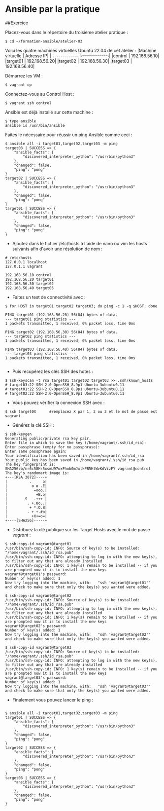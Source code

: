 # Ansible par la pratique
##Exercice

Placez-vous dans le répertoire du troisième atelier pratique :
```
$ cd ~/formation-ansible/atelier-03
```
Voici les quatre machines virtuelles Ubuntu 22.04 de cet atelier :
|Machine virtuelle |	Adresse IP|
| ------------- |:-------------:|
|control |	192.168.56.10|
|target01 |	192.168.56.20|
|target02 |	192.168.56.30|
|target03 |	192.168.56.40|

Démarrez les VM :
```
$ vagrant up
```
Connectez-vous au Control Host :
```
$ vagrant ssh control
```
Ansible est déjà installé sur cette machine :
```
$ type ansible
ansible is /usr/bin/ansible
```

Faites le nécessaire pour réussir un ping Ansible comme ceci :
```
$ ansible all -i target01,target02,target03 -m ping
target03 | SUCCESS => {
    "ansible_facts": {
        "discovered_interpreter_python": "/usr/bin/python3"
    },
    "changed": false,
    "ping": "pong"
}
target02 | SUCCESS => {
    "ansible_facts": {
        "discovered_interpreter_python": "/usr/bin/python3"
    },
    "changed": false,
    "ping": "pong"
}
target01 | SUCCESS => {
    "ansible_facts": {
        "discovered_interpreter_python": "/usr/bin/python3"
    },
    "changed": false,
    "ping": "pong"
}
```

* Ajoutez dans le fichier /etc/hosts à l'aide de nano ou vim les hosts suivants afin d'avoir une résolution de nom :
```
# /etc/hosts
127.0.0.1 localhost
127.0.1.1 vagrant

192.168.56.10 control
192.168.56.20 target01
192.168.56.30 target02
192.168.56.40 target03
```
* Faites un test de connectivité avec :
```
$ for HOST in target01 target02 target03; do ping -c 1 -q $HOST; done

PING target01 (192.168.56.20) 56(84) bytes of data.
--- target01 ping statistics ---
1 packets transmitted, 1 received, 0% packet loss, time 0ms

PING target02 (192.168.56.30) 56(84) bytes of data.
--- target02 ping statistics ---
1 packets transmitted, 1 received, 0% packet loss, time 0ms

PING target03 (192.168.56.40) 56(84) bytes of data.
--- target03 ping statistics ---
1 packets transmitted, 1 received, 0% packet loss, time 0ms


```
* Puis recupérez les clés SSH des hotes :
```
$ ssh-keyscan -t rsa target01 target02 target03 >> .ssh/known_hosts
# target03:22 SSH-2.0-OpenSSH_8.9p1 Ubuntu-3ubuntu0.11
# target01:22 SSH-2.0-OpenSSH_8.9p1 Ubuntu-3ubuntu0.11
# target02:22 SSH-2.0-OpenSSH_8.9p1 Ubuntu-3ubuntu0.11
```
* Vous pouvez vérifier la connexion SSH avec :
```
$ ssh target0X      #remplacez X par 1, 2 ou 3 et le mot de passe est vagrant

```
* Générez la clé SSH :
```
$ ssh-keygen
Generating public/private rsa key pair.
Enter file in which to save the key (/home/vagrant/.ssh/id_rsa): 
Enter passphrase (empty for no passphrase): 
Enter same passphrase again: 
Your identification has been saved in /home/vagrant/.ssh/id_rsa
Your public key has been saved in /home/vagrant/.ssh/id_rsa.pub
The key fingerprint is:
SHA256:b/nr6c58Hr5xsmU97wxPhob0mJxlkPB5HtWvKdVizFY vagrant@control
The key's randomart image is:
+---[RSA 3072]----+
|          .     o|
|           o o .E|
|            =ooo.|
|             +B.o|
|        S   .+++ |
|         . +.Oo..|
|          + *.O.B|
|         . + +.#o|
|           +X+=o=|
+----[SHA256]-----+

```
* Distribuez la clé publique sur les Target Hosts avec le mot de passe _vagrant_ :
```
$ ssh-copy-id vagrant@target01
/usr/bin/ssh-copy-id: INFO: Source of key(s) to be installed: "/home/vagrant/.ssh/id_rsa.pub"
/usr/bin/ssh-copy-id: INFO: attempting to log in with the new key(s), to filter out any that are already installed
/usr/bin/ssh-copy-id: INFO: 1 key(s) remain to be installed -- if you are prompted now it is to install the new keys
vagrant@target01's password: 
Number of key(s) added: 1
Now try logging into the machine, with:   "ssh 'vagrant@target01'"
and check to make sure that only the key(s) you wanted were added.

$ ssh-copy-id vagrant@target02
/usr/bin/ssh-copy-id: INFO: Source of key(s) to be installed: "/home/vagrant/.ssh/id_rsa.pub"
/usr/bin/ssh-copy-id: INFO: attempting to log in with the new key(s), to filter out any that are already installed
/usr/bin/ssh-copy-id: INFO: 1 key(s) remain to be installed -- if you are prompted now it is to install the new keys
vagrant@target02's password: 
Number of key(s) added: 1
Now try logging into the machine, with:   "ssh 'vagrant@target02'"
and check to make sure that only the key(s) you wanted were added.

$ ssh-copy-id vagrant@target03
/usr/bin/ssh-copy-id: INFO: Source of key(s) to be installed: "/home/vagrant/.ssh/id_rsa.pub"
/usr/bin/ssh-copy-id: INFO: attempting to log in with the new key(s), to filter out any that are already installed
/usr/bin/ssh-copy-id: INFO: 1 key(s) remain to be installed -- if you are prompted now it is to install the new keys
vagrant@target03's password: 
Number of key(s) added: 1
Now try logging into the machine, with:   "ssh 'vagrant@target03'"
and check to make sure that only the key(s) you wanted were added.

```
* Finalement vous pouvez lancer le ping :
```

$ ansible all -i target01,target02,target03 -m ping
target01 | SUCCESS => {
    "ansible_facts": {
        "discovered_interpreter_python": "/usr/bin/python3"
    },
    "changed": false,
    "ping": "pong"
}
target02 | SUCCESS => {
    "ansible_facts": {
        "discovered_interpreter_python": "/usr/bin/python3"
    },
    "changed": false,
    "ping": "pong"
}
target03 | SUCCESS => {
    "ansible_facts": {
        "discovered_interpreter_python": "/usr/bin/python3"
    },
    "changed": false,
    "ping": "pong"
}

```
